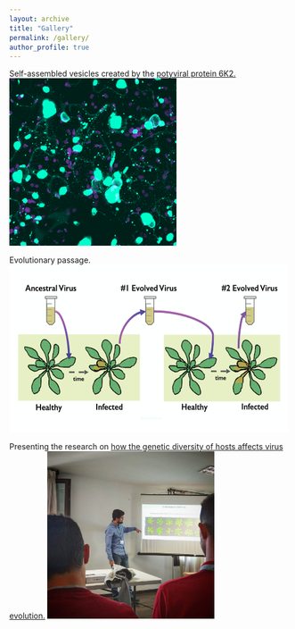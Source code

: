 ```yaml
---
layout: archive
title: "Gallery"
permalink: /gallery/
author_profile: true
---
```


Self-assembled vesicles created by the [potyviral protein 6K2.](https://doi.org/10.1093/gbe/evz069)
<img src="/images/6k2.png" alt="hi" class="inline" height="300" width="300"/>

Evolutionary passage.
<img src="/images/passage.png" alt="hi" class="inline" height="300" width="500"/>

Presenting the research on [how the genetic diversity of hosts affects virus evolution.](https://doi.org/10.1093/ve/vez024)
<img src="/images/populations.jpg" alt="hi" class="inline" height="300" width="300"/>
